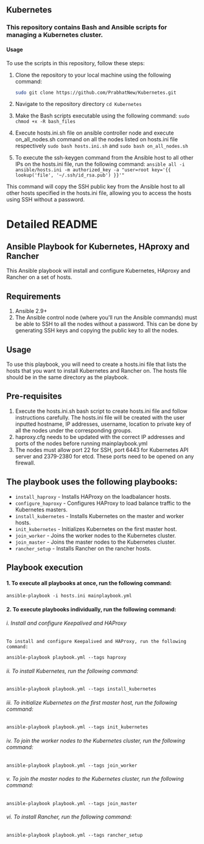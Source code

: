 ## Kubernetes
### This repository contains Bash and Ansible scripts for managing a Kubernetes cluster.
#### Usage
To use the scripts in this repository, follow these steps:
1. Clone the repository to your local machine using the following command:
   ```sh
   sudo git clone https://github.com/PrabhatNew/Kubernetes.git
   ```

2. Navigate to the repository directory
```cd Kubernetes ```

3. Make the Bash scripts executable using the following command:
  ``` sudo chmod +x -R bash_files ```

4. Execute hosts.ini.sh file on ansible controller node and execute on_all_nodes.sh command on all the nodes listed on hosts.ini file respectively
  ``` sudo bash hosts.ini.sh ``` and ``` sudo bash on_all_nodes.sh ```

5. To execute the ssh-keygen command from the Ansible host to all other IPs on the hosts.ini file, run the following command:
``` ansible all -i ansible/hosts.ini -m authorized_key -a "user=root key='{{ lookup('file', '~/.ssh/id_rsa.pub') }}'" ```

This command will copy the SSH public key from the Ansible host to all other hosts specified in the hosts.ini file, allowing you to access the hosts using SSH without a password.


# Detailed README
## Ansible Playbook for Kubernetes, HAproxy and Rancher
This Ansible playbook will install and configure Kubernetes, HAproxy and Rancher on a set of hosts.
## Requirements
1. Ansible 2.9+
2. The Ansible control node (where you'll run the Ansible commands) must be able to SSH to all the nodes without a password. This can be done by generating SSH keys and copying the public key to all the nodes.

## Usage
To use this playbook, you will need to create a hosts.ini file that lists the hosts that you want to install Kubernetes and Rancher on. The hosts file should be in the same directory as the playbook.

## Pre-requisites
1. Execute the hosts.ini.sh bash script to create hosts.ini file and follow instructions carefully. The hosts.ini file will be created with the user inputted hostname, IP addresses, username, location to private key of all the nodes under the corresponding groups. 
2. haproxy.cfg needs to be updated with the correct IP addresses and ports of the nodes before running mainplaybook.yml
3. The nodes must allow port 22 for SSH, port 6443 for Kubernetes API server and 2379-2380 for etcd. These ports need to be opened on any firewall.

## The playbook uses the following playbooks:
* `install_haproxy` - Installs HAProxy on the loadbalancer hosts.
* `configure_haproxy` - Configures HAProxy to load balance traffic to the Kubernetes masters.
* `install_kubernetes` - Installs Kubernetes on the master and worker hosts.
* `init_kubernetes` - Initializes Kubernetes on the first master host.
* `join_worker` - Joins the worker nodes to the Kubernetes cluster.
* `join_master` - Joins the master nodes to the Kubernetes cluster.
* `rancher_setup` - Installs Rancher on the rancher hosts.

## Playbook execution
#### 1. To execute all playbooks at once, run the following command:
``` ansible-playbook -i hosts.ini mainplaybook.yml ```

#### 2. To execute playbooks individually, run the following command:

 ######   i. Install and configure Keepalived and HAProxy
    To install and configure Keepalived and HAProxy, run the following command:
``` ansible-playbook playbook.yml --tags haproxy ```

 ######   ii. To install Kubernetes, run the following command:
``` ansible-playbook playbook.yml --tags install_kubernetes ```

 ######   iii. To initialize Kubernetes on the first master host, run the following command:
``` ansible-playbook playbook.yml --tags init_kubernetes ```

 ######   iv. To join the worker nodes to the Kubernetes cluster, run the following command:
``` ansible-playbook playbook.yml --tags join_worker ```

 ######  v. To join the master nodes to the Kubernetes cluster, run the following command:
``` ansible-playbook playbook.yml --tags join_master ```

 ######   vi. To install Rancher, run the following command:
``` ansible-playbook playbook.yml --tags rancher_setup ```
